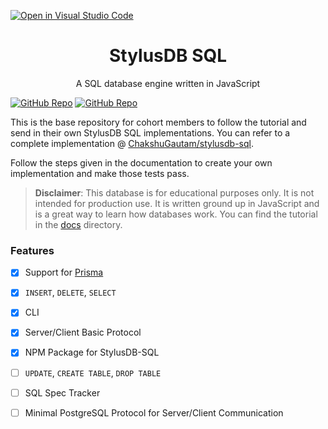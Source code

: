 [![Open in Visual Studio Code](https://classroom.github.com/assets/open-in-vscode-718a45dd9cf7e7f842a935f5ebbe5719a5e09af4491e668f4dbf3b35d5cca122.svg)](https://classroom.github.com/online_ide?assignment_repo_id=14995465&assignment_repo_type=AssignmentRepo)
<h1 align="center">StylusDB SQL</h1>
<p align="center">
A SQL database engine written in JavaScript

[![GitHub Repo](https://img.shields.io/badge/GitHub-Repo-green.svg)](https://github.com/ChakshuGautam/stylusdb-sql)
[![GitHub Repo](https://img.shields.io/github/stars/ChakshuGautam/stylusdb-sql?style=social)](https://github.com/ChakshuGautam/stylusdb-sql)
</p>

This is the base repository for cohort members to follow the tutorial and send in their own StylusDB SQL implementations. You can refer to a complete implementation @ [ChakshuGautam/stylusdb-sql](https://github.com/ChakshuGautam/stylusdb-sql).

Follow the steps given in the documentation to create your own implementation and make those tests pass.

> **Disclaimer**:
This database is for educational purposes only. It is not intended for production use. It is written ground up in JavaScript and is a great way to learn how databases work. You can find the tutorial in the [docs](./docs) directory.

### Features
- [x] Support for [Prisma](https://www.prisma.io/)
- [x] `INSERT`, `DELETE`, `SELECT`
- [x] CLI
- [x] Server/Client Basic Protocol
- [x] NPM Package for StylusDB-SQL
- [ ] `UPDATE`, `CREATE TABLE`, `DROP TABLE`
- [ ] SQL Spec Tracker
- [ ] Minimal PostgreSQL Protocol for Server/Client Communication

